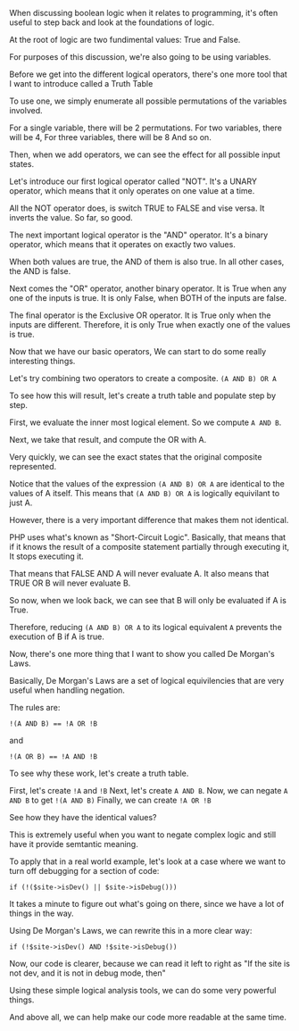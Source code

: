 When discussing boolean logic when it relates
to programming, it's often useful to step back
and look at the foundations of logic.

At the root of logic are two fundimental values: True and False.

For purposes of this discussion, we're also going to be using
variables.

Before we get into the different logical operators,
there's one more tool that I want to introduce called
a Truth Table

To use one, we simply enumerate all possible permutations
of the variables involved.

For a single variable, there will be 2 permutations.
For two variables, there will be 4,
For three variables, there will be 8
And so on.

Then, when we add operators, we can see the effect for 
all possible input states.

Let's introduce our first logical operator
called "NOT".
It's a UNARY operator, which means that it only operates
on one value at a time.

All the NOT operator does, is switch TRUE to FALSE
and vise versa. It inverts the value.
So far, so good.

The next important logical operator is the "AND" operator.
It's a binary operator, which means that it operates on 
exactly two values.

When both values are true, the AND of them is also true.
In all other cases, the AND is false.

Next comes the "OR" operator, another binary operator.
It is True when any one of the inputs is true.
It is only False, when BOTH of the inputs are false.

The final operator is the Exclusive OR operator.
It is True only when the inputs are different.
Therefore, it is only True when exactly one of the values is true.

Now that we have our basic operators,
We can start to do some really interesting things.

Let's try combining two operators to create a composite.
`(A AND B) OR A`

To see how this will result, let's create a truth table
and populate step by step.

First, we evaluate the inner most logical element.
So we compute `A AND B`.

Next, we take that result, and compute the OR with A.

Very quickly, we can see the exact states that the original
composite represented.

Notice that the values of the expression `(A AND B) OR A`
are identical to the values of A itself.
This means that `(A AND B) OR A` is logically equivilant to just A.

However, there is a very important difference that makes
them not identical.

PHP uses what's known as "Short-Circuit Logic".
Basically, that means that if it knows the result of a 
composite statement partially through executing it,
It stops executing it.

That means that FALSE AND A will never evaluate A.
It also means that TRUE OR B will never evaluate B.

So now, when we look back, we can see that B
will only be evaluated if A is True.

Therefore, reducing `(A AND B) OR A` to its logical equivalent `A`
prevents the execution of B if A is true.

Now, there's one more thing that I want to show you
called De Morgan's Laws.

Basically, De Morgan's Laws are a set of logical equivilencies
that are very useful when handling negation.

The rules are:

    !(A AND B) == !A OR !B
    
and

    !(A OR B) == !A AND !B

To see why these work, let's create a truth table.

First, let's create `!A` and `!B`
Next, let's create `A AND B`.
Now, we can negate `A AND B` to get `!(A AND B)`
Finally, we can create `!A OR !B`

See how they have the identical values?

This is extremely useful when you want to negate complex logic
and still have it provide semtantic meaning.

To apply that in a real world example, let's look at a case
where we want to turn off debugging for a section of code:

    if (!($site->isDev() || $site->isDebug()))

It takes a minute to figure out what's going on there, 
since we have a lot of things in the way.

Using De Morgan's Laws, we can rewrite this in a more clear way:

    if (!$site->isDev() AND !$site->isDebug())

Now, our code is clearer, because we can read it left to right as
"If the site is not dev, and it is not in debug mode, then"

Using these simple logical analysis tools,
we can do some very powerful things.

And above all, we can help make our code more readable at the same time.
